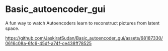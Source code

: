 # Basic_autoencoder_gui
A fun way to watch Autoencoders learn to reconstruct pictures from latent space.

https://github.com/JaskiratSudan/Basic_autoencoder_gui/assets/68187330/0616c08a-6fc6-45df-a74f-ce438ff78525

